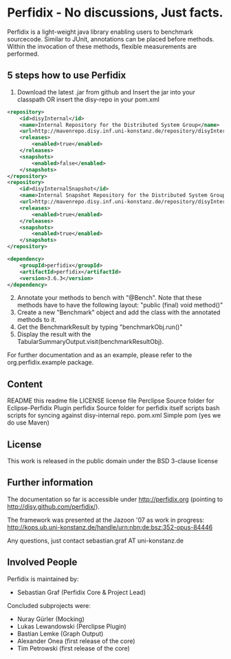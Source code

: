Perfidix - No discussions, Just facts.
=============

Perfidix is a light-weight java library enabling users to benchmark sourcecode.
Similar to JUnit, annotations can be placed before methods.
Within the invocation of these methods, flexible measurements are performed.

5 steps how to use Perfidix
-------

1. Download the latest .jar from github and Insert the jar into your classpath OR insert the disy-repo in your pom.xml

```xml
<repository>
	<id>disyInternal</id>
	<name>Internal Repository for the Distributed System Group</name>
	<url>http://mavenrepo.disy.inf.uni-konstanz.de/repository/disyInternal</url>
	<releases>
		<enabled>true</enabled>
	</releases>
	<snapshots>
		<enabled>false</enabled>
	</snapshots>
</repository>
<repository>
	<id>disyInternalSnapshot</id>
	<name>Internal Snapshot Repository for the Distributed System Group</name>
	<url>http://mavenrepo.disy.inf.uni-konstanz.de/repository/disyInternalSnapshot</url>
	<releases>
		<enabled>true</enabled>
	</releases>
	<snapshots>
		<enabled>true</enabled>
	</snapshots>
</repository>

<dependency>
	<groupId>perfidix</groupId>
	<artifactId>perfidix</artifactId>
	<version>3.6.3</version>
</dependency>
```
2. Annotate your methods to bench with "@Bench". Note that these methods have to have the following layout: "public (final) void method()" 
3. Create a new "Benchmark" object and add the class with the annotated methods to it.
4. Get the BenchmarkResult by typing "benchmarkObj.run()"
5. Display the result with the TabularSummaryOutput.visit(benchmarkResultObj). 

For further documentation and as an example, please refer to the org.perfidix.example package.

Content
-------

README					this readme file
LICENSE	 				license file
Perclipse				Source folder for Eclipse-Perfidix Plugin
perfidix				Source folder for perfidix itself
scripts					bash scripts for syncing against disy-internal repo.
pom.xml					Simple pom (yes we do use Maven)

License
-------

This work is released in the public domain under the BSD 3-clause license

Further information
-------

The documentation so far is accessible under http://perfidix.org (pointing to http://disy.github.com/perfidix/).

The framework was presented at the Jazoon '07 as work in progress:
http://kops.ub.uni-konstanz.de/handle/urn:nbn:de:bsz:352-opus-84446

Any questions, just contact sebastian.graf AT uni-konstanz.de

Involved People
-------

Perfidix is maintained by:

* Sebastian Graf (Perfidix Core & Project Lead)

Concluded subprojects were:

* Nuray Gürler (Mocking)
* Lukas Lewandowski (Perclipse Plugin)
* Bastian Lemke (Graph Output)
* Alexander Onea (first release of the core)
* Tim Petrowski (first release of the core)


